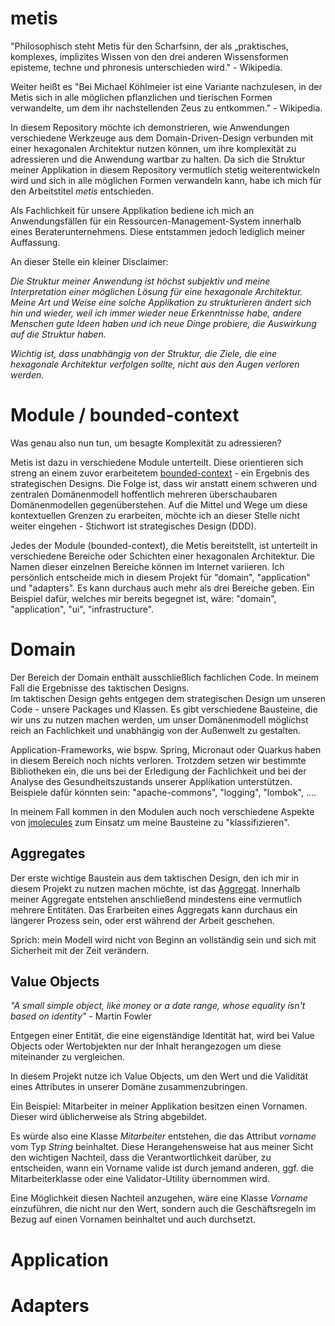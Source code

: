 # metis

"Philosophisch steht Metis für den Scharfsinn, der als „praktisches, komplexes, implizites Wissen von den drei anderen
Wissensformen episteme, techne und phronesis unterschieden wird." - Wikipedia.

Weiter heißt es "Bei Michael Köhlmeier ist eine Variante nachzulesen, in der Metis sich in alle möglichen pflanzlichen
und tierischen Formen verwandelte, um dem ihr nachstellenden Zeus zu entkommen." - Wikipedia.

In diesem Repository möchte ich demonstrieren, wie Anwendungen verschiedene Werkzeuge aus dem Domain-Driven-Design
verbunden mit einer hexagonalen Architektur nutzen können, um ihre komplexität zu adressieren und die Anwendung wartbar
zu halten. Da sich die Struktur meiner Applikation in diesem Repository vermutlich stetig weiterentwickeln wird und sich
in alle möglichen Formen verwandeln kann, habe ich mich für den Arbeitstitel <i>metis</i> entschieden.

Als Fachlichkeit für unsere Applikation bediene ich mich an Anwendungsfällen für ein Ressourcen-Management-System
innerhalb eines Beraterunternehmens. Diese entstammen jedoch lediglich meiner Auffassung.

An dieser Stelle ein kleiner Disclaimer:

<i>Die Struktur meiner Anwendung ist höchst subjektiv und meine Interpretation einer möglichen Lösung für eine
hexagonale Architektur. Meine Art und Weise eine solche Applikation zu strukturieren ändert sich hin und wieder,
weil ich immer wieder neue Erkenntnisse habe, andere Menschen gute Ideen haben und ich neue Dinge probiere, die
Auswirkung auf die Struktur haben.

Wichtig ist, dass unabhängig von der Struktur, die Ziele, die eine hexagonale Architektur verfolgen sollte, nicht aus
den Augen verloren werden.
</i>

# Module / bounded-context

Was genau also nun tun, um besagte Komplexität zu adressieren?

Metis ist dazu in verschiedene Module unterteilt. Diese orientieren sich streng an einem zuvor
erarbeitetem [bounded-context](https://martinfowler.com/bliki/BoundedContext.html) - ein Ergebnis des strategischen
Designs. Die Folge ist, dass wir anstatt einem schweren und zentralen Domänenmodell hoffentlich mehreren überschaubaren
Domänenmodellen gegenüberstehen. Auf die Mittel und Wege um diese kontextuellen Grenzen zu erarbeiten, möchte ich an
dieser Stelle nicht weiter eingehen - Stichwort ist strategisches Design (DDD).

Jedes der Module (bounded-context), die Metis bereitstellt, ist unterteilt in verschiedene Bereiche oder Schichten einer
hexagonalen Architektur. Die Namen dieser einzelnen Bereiche können im Internet variieren. Ich persönlich entscheide
mich in diesem Projekt für "domain", "application" und "adapters". Es kann durchaus auch mehr als drei Bereiche geben.
Ein Beispiel dafür, welches mir bereits begegnet ist, wäre: "domain", "application", "ui", "infrastructure".

# Domain

Der Bereich der Domain enthält ausschließlich fachlichen Code. In meinem Fall die Ergebnisse des taktischen Designs.  
Im taktischen Design gehts entgegen dem strategischen Design um unseren Code - unsere Packages und Klassen.
Es gibt verschiedene Bausteine, die wir uns zu nutzen machen werden, um unser Domänenmodell möglichst reich an
Fachlichkeit und unabhängig von der Außenwelt zu gestalten.

Application-Frameworks, wie bspw. Spring, Micronaut oder Quarkus haben in diesem Bereich noch nichts verloren.
Trotzdem setzen wir bestimmte Bibliotheken ein, die uns bei der Erledigung der Fachlichkeit und bei der Analyse des
Gesundheitszustands unserer Applikation unterstützen.
Beispiele dafür könnten sein: "apache-commons", "logging", "lombok", ....

In meinem Fall kommen in den Modulen auch noch verschiedene Aspekte
von [jmolecules](https://github.com/xmolecules/jmolecules) zum Einsatz um meine Bausteine zu "klassifizieren".

## Aggregates

Der erste wichtige Baustein aus dem taktischen Design, den ich mir in diesem Projekt zu nutzen machen möchte,
ist das [Aggregat](https://martinfowler.com/bliki/DDD_Aggregate.html). Innerhalb meiner Aggregate entstehen anschließend
mindestens eine vermutlich mehrere Entitäten. Das Erarbeiten eines Aggregats kann durchaus ein längerer Prozess sein,
oder erst während der Arbeit geschehen.

Sprich: mein Modell wird nicht von Beginn an vollständig sein und sich mit Sicherheit mit der Zeit verändern.

## Value Objects

<i>"A small simple object, like money or a date range, whose equality isn't based on identity"</i> - Martin Fowler

Entgegen einer Entität, die eine eigenständige Identität hat, wird bei Value Objects oder Wertobjekten nur der Inhalt
herangezogen um diese miteinander zu vergleichen.

In diesem Projekt nutze ich Value Objects, um den Wert und die Validität eines Attributes in unserer Domäne
zusammenzubringen.

Ein Beispiel: Mitarbeiter in meiner Applikation besitzen einen Vornamen. Dieser wird üblicherweise als String
abgebildet.

Es würde also eine Klasse <i>Mitarbeiter</i> entstehen, die das Attribut <i>vorname</i> vom Typ <i>String</i>
beinhaltet.
Diese Herangehensweise hat aus meiner Sicht den wichtigen Nachteil, dass die Verantwortlichkeit darüber, zu entscheiden,
wann ein Vorname valide ist durch jemand anderen, ggf. die Mitarbeiterklasse oder eine Validator-Utility übernommen
wird.

Eine Möglichkeit diesen Nachteil anzugehen, wäre eine Klasse <i>Vorname</i> einzuführen, die nicht nur den Wert, sondern
auch die Geschäftsregeln im Bezug auf einen Vornamen beinhaltet und auch durchsetzt.

# Application

# Adapters

